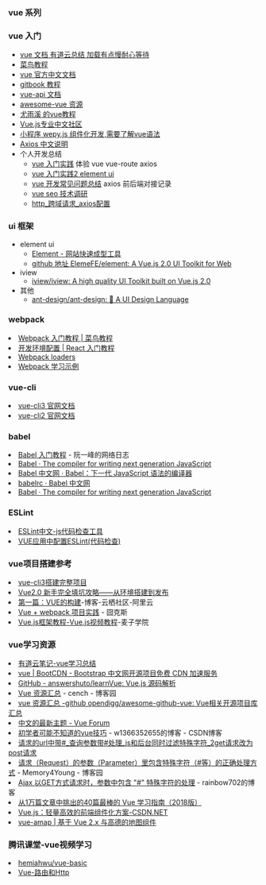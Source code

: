 <H3>vue 系列</H3>

### vue 入门
* [vue 文档 有道云总结 加载有点慢耐心等待](http://note.youdao.com/noteshare?id=44b0bf55c631af5828289d400b6cf8ff)
 * [菜鸟教程](http://www.runoob.com/vue2/vue-tutorial.html)
 * [vue 官方中文文档](https://cn.vuejs.org/v2/guide/syntax.html)
 * [gitbook 教程](http://caibaojian.com/vue/)
 * [vue-api 文档](https://vuejs-tips.github.io/cheatsheet/?utm_campaign=read_more&utm_medium=email&utm_source=mybridge)
 * [awesome-vue 资源](https://github.com/opendigg/awesome-github-vue)
 * [尤雨溪 的vue教程](http://www.html-js.com/article/user/1152)
 * [Vue.js专业中文社区](https://www.vue-js.com/)
 * [小程序 wepy.js 组件化开发,需要了解vue语法](https://cn.vuejs.org/v2/guide/render-function.html)
 * [Axios 中文说明](https://www.kancloud.cn/yunye/axios/234845)
* 个人开发总结
    * [vue 入门实践](http://note.youdao.com/noteshare?id=81a73f48d7622874aa6ada6446034bc0) 体验 vue vue-route axios
    * [vue 入门实践2 element ui](http://note.youdao.com/noteshare?id=a37532307f403cb7a7bde5b015d6b2a9)
    * [vue 开发常见问题总结](http://note.youdao.com/noteshare?id=fd9d899e87216c7d2ec455b0d67dcbad) axios 前后端对接记录
    * [vue seo 技术调研](books/5.front/vue_seo.md)
    * [http_跨域请求_axios配置](http://note.youdao.com/noteshare?id=14bc9694ba16fd35eab508bacc5ebb38&sub=32C3669190264D37ADFEF9CECE5CE23A)


### ui 框架
* element ui
  * [Element - 网站快速成型工具](http://element-cn.eleme.io/#/zh-CN)
  * [github 地址 ElemeFE/element: A Vue.js 2.0 UI Toolkit for Web](https://github.com/ElemeFE/element)
* iview
  * [iview/iview: A high quality UI Toolkit built on Vue.js 2.0](https://github.com/iview/iview)
* 其他
  * [ant-design/ant-design: 🐜 A UI Design Language](https://github.com/ant-design/ant-design)


<H3>webpack </H3>
<li> <A HREF="http://www.runoob.com/w3cnote/webpack-tutorial.html">Webpack 入门教程 | 菜鸟教程</A></li>
<li> <A HREF="https://hulufei.gitbooks.io/react-tutorial/content/environment.html">开发环境配置 | React 入门教程</A></li>
<li> <A HREF="https://webpack.js.org/concepts/loaders">Webpack loaders</A></li>
<li> <A HREF="https://github.com/web-line-learn/webpack">Webpack 学习示例</A></li>

<H3>vue-cli</H3>
<li> <A HREF="https://cli.vuejs.org/zh/guide/#cli"> vue-cli3 官网文档</A></li>
<li> <A HREF="https://github.com/vuejs/vue-cli/tree/v2#vue-cli--"> vue-cli2 官网文档</A></li>

<H3>babel</H3>
<li> <A HREF="http://www.ruanyifeng.com/blog/2016/01/babel.html">Babel 入门教程</A> - 阮一峰的网络日志</li>
<li> <A HREF="https://babeljs.io/">Babel · The compiler for writing next generation JavaScript</A></li>
<li> <A HREF="http://babeljs.cn/">Babel 中文网 · Babel：下一代 JavaScript 语法的编译器</A></li>
<li> <A HREF="http://babeljs.cn/docs/usage/babelrc/">babelrc · Babel 中文网</A></li>
<li> <A HREF="https://babeljs.io/repl/#?babili=false&evaluate=true&lineWrap=false&presets=es2015%2Creact&experimental=false&loose=false&spec=false&code=const%20element%20%3D%20%3Ch1%3EHello%2C%20world!%3C%2Fh1%3E%3B%0Aconst%20container%20%3D%20document.getElementById('root')%3B%0AReactDOM.render(element%2C%20container)%3B%0A">Babel · The compiler for writing next generation JavaScript</A></li>

<H3>ESLint</H3>
<li> <A HREF="http://eslint.cn/"> ESLint中文-js代码检查工具</A></li>
<li> <A HREF="https://www.cnblogs.com/LO-ME/p/8080348.html"> VUE应用中配置ESLint(代码检查)</A></li>

<H3>vue项目搭建参考</H3>
<li> <A HREF="https://github.com/linying1223/vuecli3-project"> vue-cli3搭建完整项目</A></li>
<li><a HREF="https://www.jianshu.com/p/5ba253651c3b">Vue2.0 新手完全填坑攻略——从环境搭建到发布</a></li>
<li> <A HREF="https://yq.aliyun.com/articles/668950?spm=a2c4e.11157919.spm-cont-list.61.146c27aemYLE3k">第一篇：VUE的构建</A>-博客-云栖社区-阿里云</li>
<li> <A HREF="http://jiongks.name/blog/just-vue/">Vue + webpack 项目实践</A> - 囧克斯</li>
<li> <A HREF="http://www.maiziedu.com/course/916/">Vue.js框架教程-Vue.js视频教程</A>-麦子学院</li>


<H3>vue学习资源</H3>
<li> <A HREF="https://note.youdao.com/ynoteshare1/index.html?id=81a73f48d7622874aa6ada6446034bc0&type=notebook#/">有道云笔记-vue学习总结</A></li>
<li> <A HREF="http://www.bootcdn.cn/vue/">vue | BootCDN - Bootstrap 中文网开源项目免费 CDN 加速服务</A></li>
<li> <A HREF="https://github.com/answershuto/learnVue">GitHub - answershuto/learnVue: Vue.js 源码解析</A></li>
<li> <A HREF="https://www.cnblogs.com/cench/p/5800311.html">Vue 资源汇总</A> - cench - 博客园</li>
<li> <A HREF="https://github.com/opendigg/awesome-github-vue">vue 资源汇总 -github opendigg/awesome-github-vue: Vue相关开源项目库汇总</A></li>
<li> <A HREF="https://forum.vuejs.org/c/chinese">中文的最新主题 - Vue Forum</A></li>
<li> <A HREF="https://blog.csdn.net/w1366352655/article/details/85047185">初学者可能不知道的vue技巧</A> - w1366352655的博客 - CSDN博客</li>
<li> <A HREF="https://blog.csdn.net/jigetage/article/details/80938668">请求的url中带#_查询参数带#处理_js和后台同时过滤特殊字符_2get请求改为post请求</A></li>
<li> <A HREF="https://www.cnblogs.com/memory4young/p/special-character-in-parameter-with-url.html">请求（Request）的参数（Parameter）里包含特殊字符（#等）的正确处理方式</A> - Memory4Young - 博客园</li>
<li> <A HREF="https://blog.csdn.net/rainbow702/article/details/52962905">Ajax 以GET方式请求时，参数中包含 &quot;#&quot; 特殊字符的处理</A> - rainbow702的博客</li>
<li> <A HREF="https://zhuanlan.zhihu.com/p/33642051?hmsr=toutiao.io&utm_medium=toutiao.io&utm_source=toutiao.io">从1万篇文章中挑出的40篇最棒的 Vue 学习指南（2018版）</A></li>
<li> <A HREF="https://www.csdn.net/article/1970-01-01/2825439">Vue.js：轻量高效的前端组件化方案-CSDN.NET</A></li>
<li> <A HREF="https://elemefe.github.io/vue-amap/#/">vue-amap | 基于 Vue 2.x 与高德的地图组件</A></li>

<H3>腾讯课堂-vue视频学习</H3>
<li> <A HREF="https://github.com/hemiahwu/vue-basic">hemiahwu/vue-basic</A></li>
<li> <A HREF="https://ke.qq.com/webcourse/index.html#cid=279700&term_id=100331213&taid=1982166062089364&vid=d1422to4t47">Vue-路由和Http</A></li>

